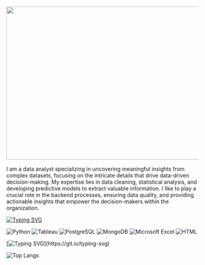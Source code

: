 ### <img width="800" height="400" align="center" src="https://github.com/JGibs63/JGibs63/assets/119522437/fb49f718-8b1f-4fe2-b031-def57bb0ec0f">


I am a data analyst specializing in uncovering meaningful insights from complex datasets, focusing on the intricate details that drive data-driven decision-making. My expertise lies in data cleaning, statistical analysis, and developing predictive models to extract valuable information. I like to play a crucial role in the backend processes, ensuring data quality, and providing actionable insights that empower the decision-makers within the organization.

[![Typing SVG](https://readme-typing-svg.demolab.com?font=IBM+Plex+Mono&weight=500&size=30&duration=6000&pause=1000&color=626262&width=435&lines=Technology+Stack%3A)](https://git.io/typing-svg)

![Python](https://img.shields.io/badge/python-3670A0?style=for-the-badge&logo=python&logoColor=ffdd54) ![Tableau](https://img.shields.io/badge/Tableau-E97627?style=for-the-badge&logo=Tableau&logoColor=white) ![PostgreSQL](https://img.shields.io/badge/PostgreSQL-316192?style=for-the-badge&logo=postgresql&logoColor=white) ![MongoDB](https://img.shields.io/badge/MongoDB-4EA94B?style=for-the-badge&logo=mongodb&logoColor=white) ![Microsoft Excel](https://img.shields.io/badge/Microsoft_Excel-217346?style=for-the-badge&logo=microsoft-excel&logoColor=white) ![HTML](https://img.shields.io/badge/HTML-239120?style=for-the-badge&logo=html5&logoColor=white)

[![Typing SVG](https://readme-typing-svg.demolab.com?font=IBM+Plex+Mono&weight=500&size=30&duration=6000&pause=1000&color=626262&width=435&lines=And+More!)](https://git.io/typing-svg)

![Top Langs](https://github-readme-stats.vercel.app/api/top-langs/?username=JGibs63&layout=compact&hide=jupyter+notebook)


